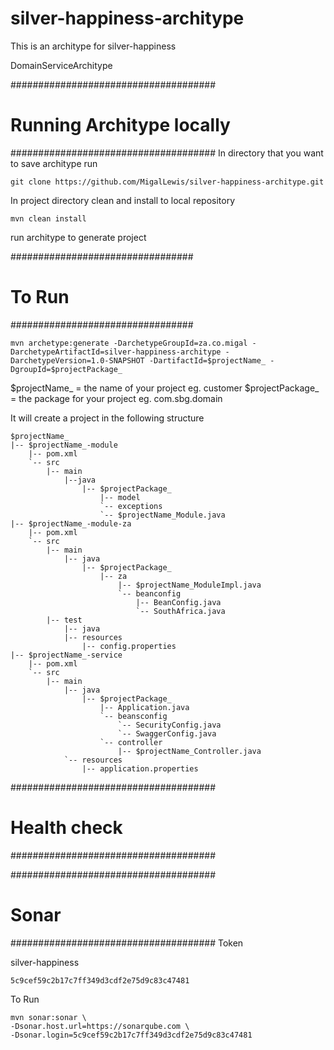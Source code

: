 # silver-happiness-architype
This is an architype for silver-happiness

DomainServiceArchitype

#####################################
#   Running Architype locally       #
#####################################
In directory that you want to save architype run
    
    git clone https://github.com/MigalLewis/silver-happiness-architype.git

In project directory clean and install to local repository
    
    mvn clean install 

run architype to generate project

#################################
#   To Run                      #
#################################

    mvn archetype:generate -DarchetypeGroupId=za.co.migal -DarchetypeArtifactId=silver-happiness-architype -DarchetypeVersion=1.0-SNAPSHOT -DartifactId=$projectName_ -DgroupId=$projectPackage_

$projectName_ = the name of your project eg. customer
$projectPackage_ = the package for your project eg. com.sbg.domain

It will create a project in the following structure

```
$projectName_
|-- $projectName_-module
    |-- pom.xml
    `-- src
        |-- main
            |--java
                |-- $projectPackage_
                    |-- model
                    `-- exceptions
                    `-- $projectName_Module.java
|-- $projectName_-module-za
    |-- pom.xml
    `-- src
        |-- main
            |-- java
                |-- $projectPackage_
                    |-- za
                        |-- $projectName_ModuleImpl.java
                        `-- beanconfig
                            |-- BeanConfig.java
                            `-- SouthAfrica.java
        |-- test
            |-- java
            |-- resources
                |-- config.properties
|-- $projectName_-service
    |-- pom.xml
    `-- src
        |-- main
            |-- java
                |-- $projectPackage_
                    |-- Application.java
                    `-- beansconfig
                        `-- SecurityConfig.java
                        `-- SwaggerConfig.java
                    `-- controller
                        |-- $projectName_Controller.java
            `-- resources
                |-- application.properties
```

#####################################
#   Health check                    #
#####################################

#####################################
#   Sonar                           #
#####################################
Token

silver-happiness

    5c9cef59c2b17c7ff349d3cdf2e75d9c83c47481

To Run

    mvn sonar:sonar \
    -Dsonar.host.url=https://sonarqube.com \
    -Dsonar.login=5c9cef59c2b17c7ff349d3cdf2e75d9c83c47481

